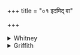+++
title = "०१ इदमिद् वा"

+++

<details><summary>Whitney</summary>

### Translation
1. This verily is a remedy; this is Rudra's remedy; wherewith one may  
spell away (*apa-brū*) the one-shafted (*-téjana*), hundred-tipped  
arrow.

### Notes
The comm. has at the end *upabruvat*. He regards the remedy as used  
against the *vraṇaroga*, and the arrow of **c, d** as that of Mahadeva,  
used *tripurasaṁhṛtisamaye*.
</details>

<details><summary>Griffith</summary>

This is a medicine indeed, Rudra's own medicine is this, Wherewith he warns the arrow off one-shafted, with a hundred tips.
</details>
